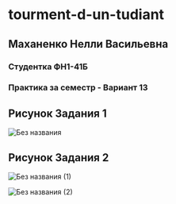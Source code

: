 # tourment-d-un-tudiant
## **Маханенко Нелли Васильевна**
### Студентка ФН1-41Б
### Практика за семестр - Вариант 13
## Рисунок Задания 1
![Без названия](https://github.com/Melly-chan/tourment-d-un-tudiant/assets/74918377/d179461d-f662-403e-a875-37d12a9da418)
## Рисунок Задания 2
![Без названия (1)](https://github.com/Melly-chan/tourment-d-un-tudiant/assets/74918377/81a9c2d6-97f7-4206-9877-4f0be5f3d53c)

![Без названия (2)](https://github.com/Melly-chan/tourment-d-un-tudiant/assets/74918377/91f6ee86-ff5e-4e56-9236-587057d2fc82)
